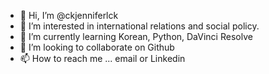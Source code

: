 - 👋 Hi, I’m @ckjenniferlck
- 👀 I’m interested in international relations and social policy.
- 🌱 I’m currently learning Korean, Python, DaVinci Resolve
- 💞️ I’m looking to collaborate on Github
- 📫 How to reach me ... email or Linkedin

<!---
ckjenniferlck/ckjenniferlck is a ✨ special ✨ repository because its `README.md` (this file) appears on your GitHub profile.
You can click the Preview link to take a look at your changes.
--->
